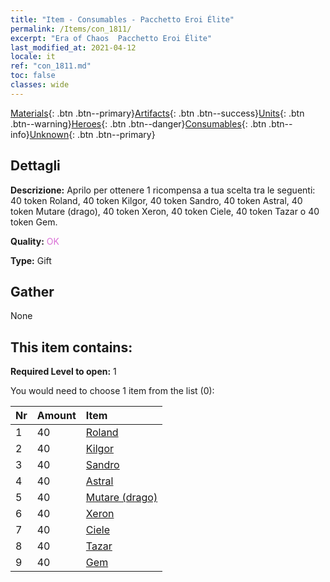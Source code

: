```yaml
---
title: "Item - Consumables - Pacchetto Eroi Élite"
permalink: /Items/con_1811/
excerpt: "Era of Chaos  Pacchetto Eroi Élite"
last_modified_at: 2021-04-12
locale: it
ref: "con_1811.md"
toc: false
classes: wide
---
```

 [Materials](/it/Items/){: .btn .btn--primary}[Artifacts](/it/Items/Artifacts/){: .btn .btn--success}[Units](/it/Items/Units/){: .btn .btn--warning}[Heroes](/it/Items/Heroes/){: .btn .btn--danger}[Consumables](/it/Items/Consumables/){: .btn .btn--info}[Unknown](/it/Items/Unknown/){: .btn .btn--primary}

## Dettagli
 **Descrizione:** Aprilo per ottenere 1 ricompensa a tua scelta tra le seguenti: 40 token Roland, 40 token Kilgor, 40 token Sandro, 40 token Astral, 40 token Mutare (drago), 40 token Xeron, 40 token Ciele, 40 token Tazar o 40 token Gem.

 **Quality:** <span style="color: #DA70D6">OK</span>

 **Type:** Gift

## Gather

  None

## This item contains:

 **Required Level to open:** 1

 You would need to choose 1 item from the list (0):

  | Nr | Amount |     Item    |
  |:---|:-------|:------------|
  | 1 | 40 | [Roland](/it/Items/her_362/) | 
  | 2 | 40 | [Kilgor](/it/Items/her_374/) | 
  | 3 | 40 | [Sandro](/it/Items/her_371/) | 
  | 4 | 40 | [Astral](/it/Items/her_388/) | 
  | 5 | 40 | [Mutare (drago)](/it/Items/her_390/) | 
  | 6 | 40 | [Xeron](/it/Items/her_383/) | 
  | 7 | 40 | [Ciele](/it/Items/her_382/) | 
  | 8 | 40 | [Tazar](/it/Items/her_393/) | 
  | 9 | 40 | [Gem](/it/Items/her_369/) | 
